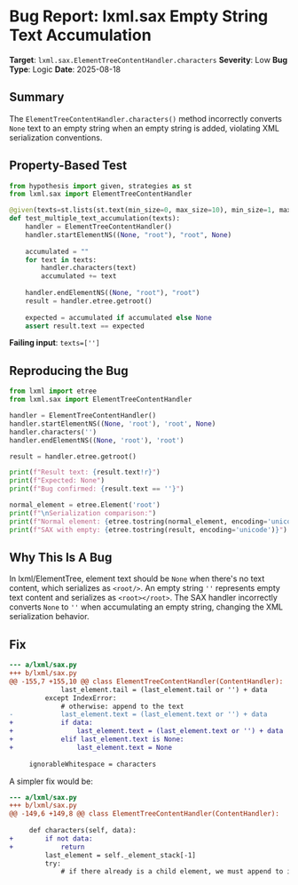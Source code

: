 # Bug Report: lxml.sax Empty String Text Accumulation

**Target**: `lxml.sax.ElementTreeContentHandler.characters`
**Severity**: Low
**Bug Type**: Logic
**Date**: 2025-08-18

## Summary

The `ElementTreeContentHandler.characters()` method incorrectly converts `None` text to an empty string when an empty string is added, violating XML serialization conventions.

## Property-Based Test

```python
from hypothesis import given, strategies as st
from lxml.sax import ElementTreeContentHandler

@given(texts=st.lists(st.text(min_size=0, max_size=10), min_size=1, max_size=10))
def test_multiple_text_accumulation(texts):
    handler = ElementTreeContentHandler()
    handler.startElementNS((None, "root"), "root", None)
    
    accumulated = ""
    for text in texts:
        handler.characters(text)
        accumulated += text
    
    handler.endElementNS((None, "root"), "root")
    result = handler.etree.getroot()
    
    expected = accumulated if accumulated else None
    assert result.text == expected
```

**Failing input**: `texts=['']`

## Reproducing the Bug

```python
from lxml import etree
from lxml.sax import ElementTreeContentHandler

handler = ElementTreeContentHandler()
handler.startElementNS((None, 'root'), 'root', None)
handler.characters('')
handler.endElementNS((None, 'root'), 'root')

result = handler.etree.getroot()

print(f"Result text: {result.text!r}")
print(f"Expected: None")
print(f"Bug confirmed: {result.text == ''}")

normal_element = etree.Element('root')
print(f"\nSerialization comparison:")
print(f"Normal element: {etree.tostring(normal_element, encoding='unicode')}")
print(f"SAX with empty: {etree.tostring(result, encoding='unicode')}")
```

## Why This Is A Bug

In lxml/ElementTree, element text should be `None` when there's no text content, which serializes as `<root/>`. An empty string `''` represents empty text content and serializes as `<root></root>`. The SAX handler incorrectly converts `None` to `''` when accumulating an empty string, changing the XML serialization behavior.

## Fix

```diff
--- a/lxml/sax.py
+++ b/lxml/sax.py
@@ -155,7 +155,10 @@ class ElementTreeContentHandler(ContentHandler):
             last_element.tail = (last_element.tail or '') + data
         except IndexError:
             # otherwise: append to the text
-            last_element.text = (last_element.text or '') + data
+            if data:
+                last_element.text = (last_element.text or '') + data
+            elif last_element.text is None:
+                last_element.text = None
 
     ignorableWhitespace = characters
```

A simpler fix would be:

```diff
--- a/lxml/sax.py
+++ b/lxml/sax.py
@@ -149,6 +149,8 @@ class ElementTreeContentHandler(ContentHandler):
 
     def characters(self, data):
+        if not data:
+            return
         last_element = self._element_stack[-1]
         try:
             # if there already is a child element, we must append to its tail
```